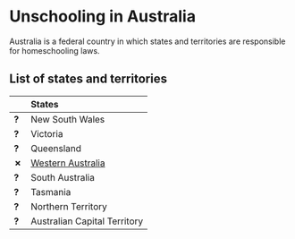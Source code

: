 # Unschooling in Australia

Australia is a federal country in which states and territories are responsible for homeschooling laws.

## List of states and territories

| | States |
| - | :------ |
| __?__ | New South Wales |
| __?__ | Victoria |
| __?__ | Queensland |
| __✗__ | [Western Australia](Countries/Western-Australia.md) |
| __?__ | South Australia |
| __?__ | Tasmania |
| __?__ | Northern Territory |
| __?__ | Australian Capital Territory |

